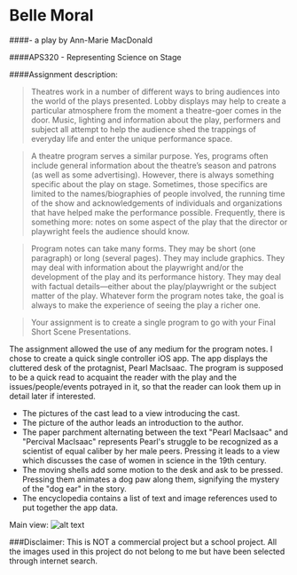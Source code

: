 Belle Moral 
==========
####- a play by Ann-Marie MacDonald

####APS320 - Representing Science on Stage

####Assignment description: 

>Theatres work in a number of different ways to bring audiences into the world of the plays presented.  Lobby displays may help to create a particular atmosphere from the moment a theatre-goer comes in the door.  Music, lighting and information about the play, performers and subject all attempt to help the audience shed the trappings of everyday life and enter the unique performance space.

>A theatre program serves a similar purpose.  Yes, programs often include general information about the theatre’s season and patrons (as well as some advertising).  However, there is always something specific about the play on stage.  Sometimes, those specifics are limited to the names/biographies of people involved, the running time of the show and acknowledgements of individuals and organizations that have helped make the performance possible.  Frequently, there is something more:  notes on some aspect of the play that the director or playwright feels the audience should know.
 
>Program notes can take many forms.  They may be short (one paragraph) or long (several pages).  They may include graphics.  They may deal with information about the playwright and/or the development of the play and its performance history.  They may deal with factual details—either about the play/playwright or the subject matter of the play.  Whatever form the program notes take, the goal is always to make the experience of seeing the play a richer one.

>Your assignment is to create a single program to go with your Final Short Scene Presentations.  

The assignment allowed the use of any medium for the program notes. I chose to create a quick single controller iOS app. The app displays the cluttered desk of the protagnist, Pearl MacIsaac. The program is supposed to be a quick read to acquaint the reader with the play and the issues/people/events potrayed in it, so that the reader can look them up in detail later if interested.

- The pictures of the cast lead to a view introducing the cast.
- The picture of the author leads an introduction to the author.
- The paper parchment alternating between the text "Pearl MacIsaac" and "Percival MacIsaac" represents Pearl's struggle to be recognized as a scientist of equal caliber by her male peers. Pressing it leads to a view which discusses the case of women in science in the 19th century.
- The moving shells add some motion to the desk and ask to be pressed. Pressing them animates a dog paw along them, signifying the mystery of the "dog ear" in the story.
- The encyclopedia contains a list of text and image references used to put together the app data.

Main view: 
![alt text](https://github.com/PallakG/BelleMoral/blob/master/AppScreenshot.png?raw=true "App screenshot")

###Disclaimer:
This is NOT a commercial project but a school project. All the images used in this project do not belong to me but have been selected through internet search. 

